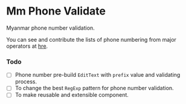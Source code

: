 # Mm Phone Validate
Myanmar phone number validation.

You can see and contribute the lists of phone numbering from major operators at [hre](https://github.com/ZattWine/mm-phone-numbering).

### Todo
- [ ] Phone number pre-build `EditText` with `prefix` value and validating process.
- [ ] To change the best `RegExp` pattern for phone number validation.
- [ ] To make reusable and extensible component.
